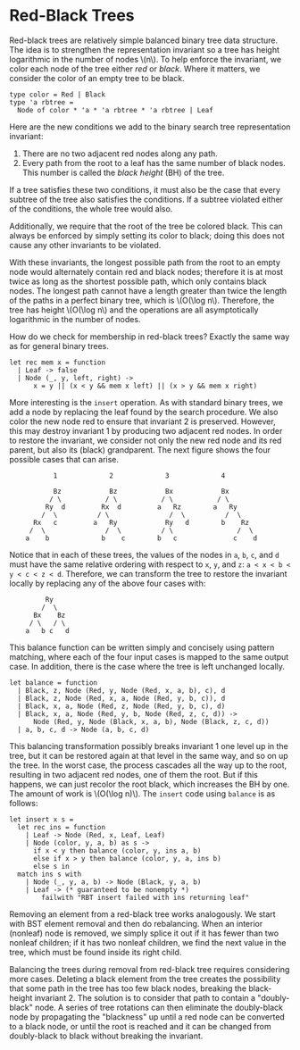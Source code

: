 # Red-Black Trees

Red-black trees are relatively simple balanced binary tree data
structure. The idea is to strengthen the representation invariant so a
tree has height logarithmic in the number of nodes \\(n\\). To help
enforce the invariant, we color each node of the tree either *red* or
*black*. Where it matters, we consider the color of an empty tree to be
black.

```
type color = Red | Black
type 'a rbtree =
  Node of color * 'a * 'a rbtree * 'a rbtree | Leaf
```

Here are the new conditions we add to the binary search tree
representation invariant:

1.  There are no two adjacent red nodes along any path.
2.  Every path from the root to a leaf has the same number of black
    nodes. This number is called the *black height* (BH) of the tree.

If a tree satisfies these two conditions, it must also be the case that
every subtree of the tree also satisfies the conditions. If a subtree
violated either of the conditions, the whole tree would also.

Additionally, we require that the root of the tree be colored black.
This can always be enforced by simply setting its color to black; doing
this does not cause any other invariants to be violated.

With these invariants, the longest possible path from the root to an
empty node would alternately contain red and black nodes; therefore it
is at most twice as long as the shortest possible path, which only
contains black nodes. The longest path cannot have a length greater than
twice the length of the paths in a perfect binary tree, which is
\\(O(\log n\\). Therefore, the tree has height \\(O(\log n\\) and the
operations are all asymptotically logarithmic in the number of nodes.

How do we check for membership in red-black trees? Exactly the same way
as for general binary trees.

```
let rec mem x = function
  | Leaf -> false
  | Node (_, y, left, right) ->
	  x = y || (x < y && mem x left) || (x > y && mem x right)
```

More interesting is the `insert` operation. As with standard binary
trees, we add a node by replacing the leaf found by the search
procedure. We also color the new node red to ensure that invariant 2 is
preserved. However, this may destroy invariant 1 by producing two
adjacent red nodes. In order to restore the invariant, we consider not
only the new red node and its red parent, but also its (black)
grandparent. The next figure shows the four possible cases that can
arise.

```
           1             2             3             4

           Bz            Bz            Bx            Bx
          / \           / \           / \           / \
         Ry  d         Rx  d         a   Rz        a   Ry
        /  \          / \               /  \          /  \
      Rx   c         a   Ry            Ry   d        b    Rz
     /  \               /  \          / \                /  \
    a    b             b    c        b   c              c    d
```

Notice that in each of these trees, the values of the nodes in `a`, `b`, `c`,
and `d` must have the same relative ordering with respect to `x`, `y`, and `z`: 
`a < x < b < y < c < z < d`.
Therefore, we can transform the tree to restore the invariant locally by
replacing any of the above four cases with:

```
         Ry
        /  \
      Bx    Bz
     / \   / \
    a   b c   d
```

This balance function can be written simply and concisely using pattern
matching, where each of the four input cases is mapped to the same
output case. In addition, there is the case where the tree is left
unchanged locally.

```
let balance = function
  | Black, z, Node (Red, y, Node (Red, x, a, b), c), d
  | Black, z, Node (Red, x, a, Node (Red, y, b, c)), d
  | Black, x, a, Node (Red, z, Node (Red, y, b, c), d)
  | Black, x, a, Node (Red, y, b, Node (Red, z, c, d)) ->
	  Node (Red, y, Node (Black, x, a, b), Node (Black, z, c, d))
  | a, b, c, d -> Node (a, b, c, d)
```

This balancing transformation possibly breaks invariant 1 one level up
in the tree, but it can be restored again at that level in the same way,
and so on up the tree. In the worst case, the process cascades all the
way up to the root, resulting in two adjacent red nodes, one of them the
root. But if this happens, we can just recolor the root black, which
increases the BH by one. The amount of work is \\(O(\log n)\\). The
`insert` code using `balance` is as follows:

```
let insert x s =
  let rec ins = function
    | Leaf -> Node (Red, x, Leaf, Leaf)
    | Node (color, y, a, b) as s ->
	  if x < y then balance (color, y, ins a, b)
	  else if x > y then balance (color, y, a, ins b)
	  else s in
  match ins s with
	| Node (_, y, a, b) -> Node (Black, y, a, b)
	| Leaf -> (* guaranteed to be nonempty *)
		failwith "RBT insert failed with ins returning leaf"
```

Removing an element from a red-black tree works analogously. We start
with BST element removal and then do rebalancing. When an interior
(nonleaf) node is removed, we simply splice it out if it has fewer than
two nonleaf children; if it has two nonleaf children, we find the next
value in the tree, which must be found inside its right child.

Balancing the trees during removal from red-black tree requires
considering more cases. Deleting a black element from the tree creates
the possibility that some path in the tree has too few black nodes,
breaking the black-height invariant 2. The solution is to consider that
path to contain a "doubly-black" node. A series of tree rotations can
then eliminate the doubly-black node by propagating the "blackness" up
until a red node can be converted to a black node, or until the root is
reached and it can be changed from doubly-black to black without
breaking the invariant.
